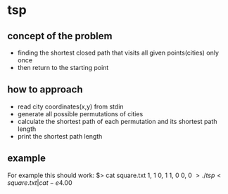 # tsp 

## concept of the problem
- finding the shortest closed path that visits all given points(cities) only once
- then return to the starting point

## how to approach
- read city coordinates(x,y) from stdin
- generate all possible permutations of cities
- calculate the shortest path of each permutation and its shortest path length
- print the shortest path length

## example
For example this should work:
$> cat square.txt
1, 1
0, 1
1, 0
0, 0
$> ./tsp < square.txt | cat -e
4.00$